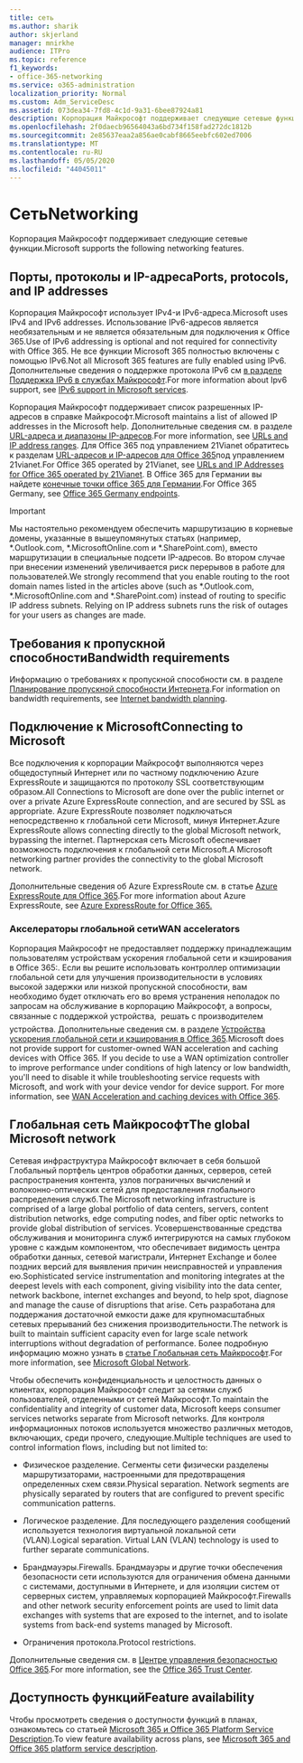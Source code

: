 ```yaml
---
title: сеть
ms.author: sharik
author: skjerland
manager: mnirkhe
audience: ITPro
ms.topic: reference
f1_keywords:
- office-365-networking
ms.service: o365-administration
localization_priority: Normal
ms.custom: Adm_ServiceDesc
ms.assetid: 073dea34-7fd8-4c1d-9a31-6bee87924a81
description: Корпорация Майкрософт поддерживает следующие сетевые функции.
ms.openlocfilehash: 2f0daecb96564043a6bd734f158fad272dc1812b
ms.sourcegitcommit: 2e85637eaa2a856ae0cabf8665eebfc602ed7006
ms.translationtype: MT
ms.contentlocale: ru-RU
ms.lasthandoff: 05/05/2020
ms.locfileid: "44045011"
---
```

# <a name="networking"></a><span data-ttu-id="a34b2-103">Сеть</span><span class="sxs-lookup"><span data-stu-id="a34b2-103">Networking</span></span>

<span data-ttu-id="a34b2-104">Корпорация Майкрософт поддерживает следующие сетевые функции.</span><span class="sxs-lookup"><span data-stu-id="a34b2-104">Microsoft supports the following networking features.</span></span>
  
## <a name="ports-protocols-and-ip-addresses"></a><span data-ttu-id="a34b2-105">Порты, протоколы и IP-адреса</span><span class="sxs-lookup"><span data-stu-id="a34b2-105">Ports, protocols, and IP addresses</span></span>

<span data-ttu-id="a34b2-106">Корпорация Майкрософт использует IPv4-и IPv6-адреса.</span><span class="sxs-lookup"><span data-stu-id="a34b2-106">Microsoft uses IPv4 and IPv6 addresses.</span></span> <span data-ttu-id="a34b2-107">Использование IPv6-адресов является необязательным и не является обязательным для подключения к Office 365.</span><span class="sxs-lookup"><span data-stu-id="a34b2-107">Use of IPv6 addressing is optional and not required for connectivity with Office 365.</span></span> <span data-ttu-id="a34b2-108">Не все функции Microsoft 365 полностью включены с помощью IPv6.</span><span class="sxs-lookup"><span data-stu-id="a34b2-108">Not all Microsoft 365 features are fully enabled using IPv6.</span></span> <span data-ttu-id="a34b2-109">Дополнительные сведения о поддержке протокола IPv6 см [в разделе Поддержка IPv6 в службах Майкрософт](https://docs.microsoft.com/office365/enterprise/ipv6-support).</span><span class="sxs-lookup"><span data-stu-id="a34b2-109">For more information about Ipv6 support, see [IPv6 support in Microsoft services](https://docs.microsoft.com/office365/enterprise/ipv6-support).</span></span>
  
<span data-ttu-id="a34b2-110">Корпорация Майкрософт поддерживает список разрешенных IP-адресов в справке Майкрософт.</span><span class="sxs-lookup"><span data-stu-id="a34b2-110">Microsoft maintains a list of allowed IP addresses in the Microsoft help.</span></span> <span data-ttu-id="a34b2-111">Дополнительные сведения см. в разделе [URL-адреса и диапазоны IP-адресов](https://docs.microsoft.com/office365/enterprise/urls-and-ip-address-ranges).</span><span class="sxs-lookup"><span data-stu-id="a34b2-111">For more information, see [URLs and IP address ranges](https://docs.microsoft.com/office365/enterprise/urls-and-ip-address-ranges).</span></span> <span data-ttu-id="a34b2-112">Для Office 365 под управлением 21Vianet обратитесь к разделам [URL-адресов и IP-адресов для Office 365](https://docs.microsoft.com/office365/enterprise/managing-office-365-endpoints)под управлением 21vianet.</span><span class="sxs-lookup"><span data-stu-id="a34b2-112">For Office 365 operated by 21Vianet, see [URLs and IP Addresses for Office 365 operated by 21Vianet](https://docs.microsoft.com/office365/enterprise/managing-office-365-endpoints).</span></span> <span data-ttu-id="a34b2-113">В Office 365 для Германии вы найдете [конечные точки office 365 для Германии](https://support.office.com/article/Office-365-Germany-endpoints-8a113a50-0071-4155-bb8e-eba5a8dbd4c8).</span><span class="sxs-lookup"><span data-stu-id="a34b2-113">For Office 365 Germany, see [Office 365 Germany endpoints](https://support.office.com/article/Office-365-Germany-endpoints-8a113a50-0071-4155-bb8e-eba5a8dbd4c8).</span></span>
  
> [!IMPORTANT]
> <span data-ttu-id="a34b2-p103">Мы настоятельно рекомендуем обеспечить маршрутизацию в корневые домены, указанные в вышеупомянутых статьях (например, \*.Outlook.com, \*.MicrosoftOnline.com и \*.SharePoint.com), вместо маршрутизации в специальные подсети IP-адресов. Во втором случае при внесении изменений увеличивается риск перерывов в работе для пользователей.</span><span class="sxs-lookup"><span data-stu-id="a34b2-p103">We strongly recommend that you enable routing to the root domain names listed in the articles above (such as \*.Outlook.com, \*.MicrosoftOnline.com and \*.SharePoint.com) instead of routing to specific IP address subnets. Relying on IP address subnets runs the risk of outages for your users as changes are made.</span></span> 
  
## <a name="bandwidth-requirements"></a><span data-ttu-id="a34b2-116">Требования к пропускной способности</span><span class="sxs-lookup"><span data-stu-id="a34b2-116">Bandwidth requirements</span></span>

<span data-ttu-id="a34b2-117">Информацию о требованиях к пропускной способности см. в разделе [Планирование пропускной способности Интернета](https://docs.microsoft.com/office365/enterprise/network-planning-and-performance).</span><span class="sxs-lookup"><span data-stu-id="a34b2-117">For information on bandwidth requirements, see [Internet bandwidth planning](https://docs.microsoft.com/office365/enterprise/network-planning-and-performance).</span></span>
  
## <a name="connecting-to-microsoft"></a><span data-ttu-id="a34b2-118">Подключение к Microsoft</span><span class="sxs-lookup"><span data-stu-id="a34b2-118">Connecting to Microsoft</span></span>

<span data-ttu-id="a34b2-119">Все подключения к корпорации Майкрософт выполняются через общедоступный Интернет или по частному подключению Azure ExpressRoute и защищаются по протоколу SSL соответствующим образом.</span><span class="sxs-lookup"><span data-stu-id="a34b2-119">All Connections to Microsoft are done over the public internet or over a private Azure ExpressRoute connection, and are secured by SSL as appropriate.</span></span> <span data-ttu-id="a34b2-120">Azure ExpressRoute позволяет подключаться непосредственно к глобальной сети Microsoft, минуя Интернет.</span><span class="sxs-lookup"><span data-stu-id="a34b2-120">Azure ExpressRoute allows connecting directly to the global Microsoft network, bypassing the internet.</span></span> <span data-ttu-id="a34b2-121">Партнерская сеть Microsoft обеспечивает возможность подключения к глобальной сети Microsoft.</span><span class="sxs-lookup"><span data-stu-id="a34b2-121">A Microsoft networking partner provides the connectivity to the global Microsoft network.</span></span>
  
<span data-ttu-id="a34b2-122">Дополнительные сведения об Azure ExpressRoute см. в статье [Azure ExpressRoute для Office 365](https://aka.ms/expressrouteoffice365).</span><span class="sxs-lookup"><span data-stu-id="a34b2-122">For more information about Azure ExpressRoute, see [Azure ExpressRoute for Office 365.](https://aka.ms/expressrouteoffice365)</span></span>
  
### <a name="wan-accelerators"></a><span data-ttu-id="a34b2-123">Акселераторы глобальной сети</span><span class="sxs-lookup"><span data-stu-id="a34b2-123">WAN accelerators</span></span>

<span data-ttu-id="a34b2-p105">Корпорация Майкрософт не предоставляет поддержку принадлежащим пользователям устройствам ускорения глобальной сети и кэширования в Office 365:. Если вы решите использовать контроллер оптимизации глобальной сети для улучшения производительности в условиях высокой задержки или низкой пропускной способности, вам необходимо будет отключать его во время устранения неполадок по запросам на обслуживание в корпорацию Майкрософт, а вопросы, связанные с поддержкой устройства,  решать с производителем устройства. Дополнительные сведения см. в разделе [Устройства ускорения глобальной сети и кэширования в Office 365](https://support.microsoft.com/help/2690045/using-third-party-network-devices-or-solutions-with-office-365).</span><span class="sxs-lookup"><span data-stu-id="a34b2-p105">Microsoft does not provide support for customer-owned WAN acceleration and caching devices with Office 365. If you decide to use a WAN optimization controller to improve performance under conditions of high latency or low bandwidth, you'll need to disable it while troubleshooting service requests with Microsoft, and work with your device vendor for device support. For more information, see [WAN Acceleration and caching devices with Office 365](https://support.microsoft.com/help/2690045/using-third-party-network-devices-or-solutions-with-office-365).</span></span>
  
## <a name="the-global-microsoft-network"></a><span data-ttu-id="a34b2-127">Глобальная сеть Майкрософт</span><span class="sxs-lookup"><span data-stu-id="a34b2-127">The global Microsoft network</span></span>

<span data-ttu-id="a34b2-128">Сетевая инфраструктура Майкрософт включает в себя большой Глобальный портфель центров обработки данных, серверов, сетей распространения контента, узлов пограничных вычислений и волоконно-оптических сетей для предоставления глобального распределения служб.</span><span class="sxs-lookup"><span data-stu-id="a34b2-128">The Microsoft networking infrastructure is comprised of a large global portfolio of data centers, servers, content distribution networks, edge computing nodes, and fiber optic networks to provide global distribution of services.</span></span> <span data-ttu-id="a34b2-129">Усовершенствованные средства обслуживания и мониторинга служб интегрируются на самых глубоком уровне с каждым компонентом, что обеспечивает видимость центра обработки данных, сетевой магистрали, Интернет Exchange и более поздних версий для выявления причин неисправностей и управления ею.</span><span class="sxs-lookup"><span data-stu-id="a34b2-129">Sophisticated service instrumentation and monitoring integrates at the deepest levels with each component, giving visibility into the data center, network backbone, internet exchanges and beyond, to help spot, diagnose and manage the cause of disruptions that arise.</span></span> <span data-ttu-id="a34b2-130">Сеть разработана для поддержания достаточной емкости даже для крупномасштабных сетевых прерываний без снижения производительности.</span><span class="sxs-lookup"><span data-stu-id="a34b2-130">The network is built to maintain sufficient capacity even for large scale network interruptions without degradation of performance.</span></span> <span data-ttu-id="a34b2-131">Более подробную информацию можно узнать в [статье Глобальная сеть Майкрософт](https://docs.microsoft.com/azure/networking/microsoft-global-network).</span><span class="sxs-lookup"><span data-stu-id="a34b2-131">For more information, see [Microsoft Global Network](https://docs.microsoft.com/azure/networking/microsoft-global-network).</span></span> 
  
<span data-ttu-id="a34b2-132">Чтобы обеспечить конфиденциальность и целостность данных о клиентах, корпорация Майкрософт следит за сетями служб пользователей, отделенными от сетей Майкрософт.</span><span class="sxs-lookup"><span data-stu-id="a34b2-132">To maintain the confidentiality and integrity of customer data, Microsoft keeps consumer services networks separate from Microsoft networks.</span></span> <span data-ttu-id="a34b2-133">Для контроля информационных потоков используется множество различных методов, включающих, среди прочего, следующие.</span><span class="sxs-lookup"><span data-stu-id="a34b2-133">Multiple techniques are used to control information flows, including but not limited to:</span></span>
  
- <span data-ttu-id="a34b2-p108">Физическое разделение. Сегменты сети физически разделены маршрутизаторами, настроенными для предотвращения определенных схем связи.</span><span class="sxs-lookup"><span data-stu-id="a34b2-p108">Physical separation. Network segments are physically separated by routers that are configured to prevent specific communication patterns.</span></span>
    
- <span data-ttu-id="a34b2-p109">Логическое разделение. Для последующего разделения сообщений используется технология виртуальной локальной сети (VLAN).</span><span class="sxs-lookup"><span data-stu-id="a34b2-p109">Logical separation. Virtual LAN (VLAN) technology is used to further separate communications.</span></span>
    
- <span data-ttu-id="a34b2-138">Брандмауэры.</span><span class="sxs-lookup"><span data-stu-id="a34b2-138">Firewalls.</span></span> <span data-ttu-id="a34b2-139">Брандмауэры и другие точки обеспечения безопасности сети используются для ограничения обмена данными с системами, доступными в Интернете, и для изоляции систем от серверных систем, управляемых корпорацией Майкрософт.</span><span class="sxs-lookup"><span data-stu-id="a34b2-139">Firewalls and other network security enforcement points are used to limit data exchanges with systems that are exposed to the internet, and to isolate systems from back-end systems managed by Microsoft.</span></span> 
    
- <span data-ttu-id="a34b2-140">Ограничения протокола.</span><span class="sxs-lookup"><span data-stu-id="a34b2-140">Protocol restrictions.</span></span>
    
<span data-ttu-id="a34b2-141">Дополнительные сведения см. в [Центре управления безопасностью Office 365](https://www.microsoft.com/trust-center).</span><span class="sxs-lookup"><span data-stu-id="a34b2-141">For more information, see the [Office 365 Trust Center](https://www.microsoft.com/trust-center).</span></span> 
  
## <a name="feature-availability"></a><span data-ttu-id="a34b2-142">Доступность функций</span><span class="sxs-lookup"><span data-stu-id="a34b2-142">Feature availability</span></span>

<span data-ttu-id="a34b2-143">Чтобы просмотреть сведения о доступности функций в планах, ознакомьтесь со статьей [Microsoft 365 и Office 365 Platform Service Description](office-365-platform-service-description.md).</span><span class="sxs-lookup"><span data-stu-id="a34b2-143">To view feature availability across plans, see [Microsoft 365 and Office 365 platform service description](office-365-platform-service-description.md).</span></span>
  

